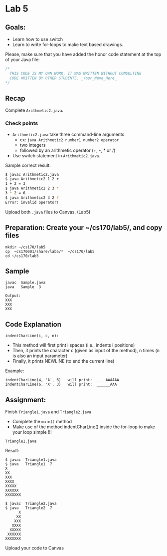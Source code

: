 # Lab 5

## Goals:

- Learn how to use switch 
- Learn to write for-loops to make text based drawings.

Please, make sure that you have added the honor code statement at the top of your Java file:

```java
/*
  THIS CODE IS MY OWN WORK, IT WAS WRITTEN WITHOUT CONSULTING       
  CODE WRITTEN BY OTHER STUDENTS. _Your_Name_Here_
*/
```

## Recap

Complete `Arithmetic2.java`.

### Check points
- `Arithmetic2.java` take three command-line arguments.
  - ex: `java Arithmetic2 number1 number2 operator`
  - two integers
  - followed by an arithmetic operator (+, -, * or /)
- Use switch statement in `Arithmetic2.java`. 

Sample correct result:

```sh
$ javac Arithmetic2.java
$ java Arithmetic2 1 2 +
1 + 2 = 3
$ java Arithmetic2 2 3 *
3 * 2 = 6
$ java Arithmetic2 3 2 ?
Error: invalid operator!
```

Upload both `.java` files to Canvas. (Lab5)

## Preparation: Create your ~/cs170/lab5/, and copy files

```
mkdir ~/cs170/lab5
cp  ~cs170001/share/lab5/*  ~/cs170/lab5
cd ~/cs170/lab5
```

## Sample

```
javac  Sample.java
java   Sample  3

Output:
XXX
XXX
XXX
```

## Code Explanation 

```
indentCharLine(i, c, n):
```

- This method will first print i spaces (i.e., indents i positions)
- Then, it prints the character c (given as input of the method), n times (n is also an input parameter)
- Finally, it prints NEWLINE (to end the current line)

Example:

```
indentCharLine(4, 'A', 6)   will print:  ____AAAAAA
indentCharLine(6, 'X', 3)   will print:  ______AAA
```

## Assignment:

Finish `Triangle1.java` and `Triangle2.java`

- Complete the `main()` method
- Make use of the method indentCharLine() inside the for-loop to make your loop simple !!!

`Triangle1.java`

Result:

```
$ javac  Triangle1.java
$ java   Triangle1  7
X
XX
XXX
XXXX
XXXXX
XXXXXX
XXXXXXX   
```

```
$ javac  Triangle2.java
$ java   Triangle2  7
      X
     XX
    XXX
   XXXX
  XXXXX
 XXXXXX
XXXXXXX  
```

Upload your code to Canvas